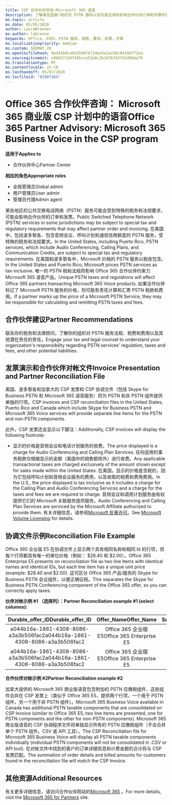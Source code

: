 ```yaml
---
title: CSP 合作伙伴咨询-Microsoft 365 语音
description: 了解某些国家/地区的 PSTN 服务以及可能应用和影响合作伙伴订单和开票的特殊税或法规要求。
ms.topic: article
ms.date: 05/05/2020
author: LauraBrenner
ms.author: labrenne
keywords: Office，O365，PSTN 服务，税款，要求，发票，开票
ms.localizationpriority: medium
ms.custom: SEOMAY.20
ms.openlocfilehash: 0ed43b8ca9a5596f6734ee5e2ecb6c041bbf72ea
ms.sourcegitcommit: e9b627159745bcce53a8c2b1676f63f5249bba76
ms.translationtype: MT
ms.contentlocale: zh-CN
ms.lasthandoff: 05/07/2020
ms.locfileid: "82907364"
---
```

# <a name="office-365-partner-advisory-microsoft-365-business-voice-in-the-csp-program"></a><span data-ttu-id="2482f-104">Office 365 合作伙伴咨询： Microsoft 365 商业版 CSP 计划中的语音</span><span class="sxs-lookup"><span data-stu-id="2482f-104">Office 365 Partner Advisory: Microsoft 365 Business Voice in the CSP program</span></span>

<span data-ttu-id="2482f-105">**适用于**</span><span class="sxs-lookup"><span data-stu-id="2482f-105">**Applies to**</span></span>

- <span data-ttu-id="2482f-106">合作伙伴中心</span><span class="sxs-lookup"><span data-stu-id="2482f-106">Partner Center</span></span>  

<span data-ttu-id="2482f-107">**相应的角色**</span><span class="sxs-lookup"><span data-stu-id="2482f-107">**Appropriate roles**</span></span>
-    <span data-ttu-id="2482f-108">全局管理员</span><span class="sxs-lookup"><span data-stu-id="2482f-108">Global admin</span></span>
-    <span data-ttu-id="2482f-109">用户管理员</span><span class="sxs-lookup"><span data-stu-id="2482f-109">User admin</span></span>
-    <span data-ttu-id="2482f-110">管理员代理</span><span class="sxs-lookup"><span data-stu-id="2482f-110">Admin agent</span></span>

<span data-ttu-id="2482f-111">某些地区的公共交换电话网络（PSTN）服务可能会受到特殊的税务和法规要求，可能会影响合作伙伴的订单和发票。</span><span class="sxs-lookup"><span data-stu-id="2482f-111">Public Switched Telephone Network (PSTN) services in some jurisdictions may be subject to special tax and regulatory requirements that may affect partner order and invoicing.</span></span> <span data-ttu-id="2482f-112">在美国中，包括波多黎各、包含音频会议、呼叫计划和通信信用额度的 PSTN 服务，受特殊的税务和法规要求。</span><span class="sxs-lookup"><span data-stu-id="2482f-112">In the United States, including Puerto Rico, PSTN services, which include Audio Conferencing, Calling Plans, and Communication Credits, are subject to special tax and regulatory requirements.</span></span> <span data-ttu-id="2482f-113">在美国和波多黎各中，Microsoft 价格的 PSTN 服务以税收包含。</span><span class="sxs-lookup"><span data-stu-id="2482f-113">In the United States and Puerto Rico, Microsoft prices PSTN services as tax-inclusive.</span></span>  <span data-ttu-id="2482f-114">唯一的 PSTN 税和法规将影响 Office 365 合作伙伴约束力 Microsoft 365 语音产品。</span><span class="sxs-lookup"><span data-stu-id="2482f-114">Unique PSTN taxes and regulations will affect Office 365 partners transacting Microsoft 365 Voice products.</span></span>  <span data-ttu-id="2482f-115">如果合作伙伴标记了 Microsoft PSTN 服务的价格，则可能有责任计算和汇寄 PSTN 税款和费用。</span><span class="sxs-lookup"><span data-stu-id="2482f-115">If a partner marks up the price of a Microsoft PSTN Service, they may be responsible for calculating and remitting PSTN taxes and fees.</span></span>

## <a name="partner-recommendations"></a><span data-ttu-id="2482f-116">合作伙伴建议</span><span class="sxs-lookup"><span data-stu-id="2482f-116">Partner Recommendations</span></span>

<span data-ttu-id="2482f-117">联系你的税务和法律顾问，了解你的组织对 PSTN 服务法规、税费和费用以及其他潜在责任的责任。</span><span class="sxs-lookup"><span data-stu-id="2482f-117">Engage your tax and legal counsel to understand your organization's responsibility regarding PSTN services' regulation, taxes and fees, and other potential liabilities.</span></span>

## <a name="invoice-presentation-and-partner-reconciliation-file"></a><span data-ttu-id="2482f-118">发票演示和合作伙伴对帐文件</span><span class="sxs-lookup"><span data-stu-id="2482f-118">Invoice Presentation and Partner Reconciliation File</span></span>

<span data-ttu-id="2482f-119">美国、波多黎各和加拿大的 CSP 发票和 CSP 协调文件（包括 Skype for Business PSTN 和 Microsoft 365 语音服务）将为 PSTN 和非 PSTN 组件提供单独的行项。</span><span class="sxs-lookup"><span data-stu-id="2482f-119">CSP invoices and CSP reconciliation files in the United States, Puerto Rico and Canada which include Skype for Business PSTN and Microsoft 365 Voice services will provide separate line items for the PSTN and non-PSTN components.</span></span>

<span data-ttu-id="2482f-120">此外，CSP 发票还会显示以下脚注：</span><span class="sxs-lookup"><span data-stu-id="2482f-120">Additionally, CSP invoices will display the following footnote:</span></span>

* <span data-ttu-id="2482f-121">显示的价格是音频会议和电话计划服务的收费。</span><span class="sxs-lookup"><span data-stu-id="2482f-121">The price displayed is a charge for Audio Conferencing and Calling Plan Services.</span></span>  <span data-ttu-id="2482f-122">任何适用的事务税款仅根据显示的金额（美国中的销售额除外）进行收费。</span><span class="sxs-lookup"><span data-stu-id="2482f-122">Any applicable transactional taxes are charged exclusively of the amount shown except for sales made within the United States.</span></span>  <span data-ttu-id="2482f-123">在美国，显示的价格是含税的，因为它包括呼叫计划和音频会议服务的费用，以及收取的税费和费用费用。</span><span class="sxs-lookup"><span data-stu-id="2482f-123">In the U.S., the price displayed is tax inclusive as it includes a charge for the Calling Plan and Audio Conferencing Services and a charge for the taxes and fees we are required to charge.</span></span>  <span data-ttu-id="2482f-124">音频会议和调用计划服务由有权提供它们的 Microsoft 关联服务提供服务。</span><span class="sxs-lookup"><span data-stu-id="2482f-124">Audio Conferencing and Calling Plan Services are serviced by the Microsoft Affiliate authorized to provide them.</span></span>  <span data-ttu-id="2482f-125">有关详细信息，请参阅[Microsoft 批量许可](https://go.microsoft.com/fwlink/?LinkId=690247)。</span><span class="sxs-lookup"><span data-stu-id="2482f-125">See [Microsoft Volume Licensing](https://go.microsoft.com/fwlink/?LinkId=690247) for details.</span></span>

## <a name="reconciliation-file-example"></a><span data-ttu-id="2482f-126">协调文件示例</span><span class="sxs-lookup"><span data-stu-id="2482f-126">Reconciliation File Example</span></span>

<span data-ttu-id="2482f-127">Office 365 企业版 E5 在协调文件上显示两个具有相同名称和相同 Id 的行项，但每个行项都具有唯一的单位价格（例如： $28.40 和 $2.00）。</span><span class="sxs-lookup"><span data-stu-id="2482f-127">Office 365 Enterprise E5 presents on reconciliation file as two line items with identical names and identical IDs, but each line item has a unique unit price (example: $28.40 and $2.00).</span></span> <span data-ttu-id="2482f-128">这可区分 Office 365 产品/服务的 Skype for Business PSTN 会议组件，以便正确征税。</span><span class="sxs-lookup"><span data-stu-id="2482f-128">This separates the Skype for Business PSTN Conferencing component of the Office 365 offer, so you can correctly apply taxes.</span></span>

<span data-ttu-id="2482f-129">**伙伴对帐示例 #1 （选择列）：**</span><span class="sxs-lookup"><span data-stu-id="2482f-129">**Partner Reconciliation example #1 (select columns):**</span></span>

|<span data-ttu-id="2482f-130">**Durable_offer_ID**</span><span class="sxs-lookup"><span data-stu-id="2482f-130">**Durable_offer_ID**</span></span>|<span data-ttu-id="2482f-131">**Offer_Name**</span><span class="sxs-lookup"><span data-stu-id="2482f-131">**Offer_Name**</span></span>|<span data-ttu-id="2482f-132">**Subscription_Start_Date**</span><span class="sxs-lookup"><span data-stu-id="2482f-132">**Subscription_Start_Date**</span></span>|<span data-ttu-id="2482f-133">**Subscription_End_Date**</span><span class="sxs-lookup"><span data-stu-id="2482f-133">**Subscription_End_Date**</span></span>|<span data-ttu-id="2482f-134">**Charge_Start_Date**</span><span class="sxs-lookup"><span data-stu-id="2482f-134">**Charge_Start_Date**</span></span>|<span data-ttu-id="2482f-135">**Charge_End_Date**</span><span class="sxs-lookup"><span data-stu-id="2482f-135">**Charge_End_Date**</span></span>|<span data-ttu-id="2482f-136">**Charge_Type**</span><span class="sxs-lookup"><span data-stu-id="2482f-136">**Charge_Type**</span></span>|<span data-ttu-id="2482f-137">**Unit_Price**</span><span class="sxs-lookup"><span data-stu-id="2482f-137">**Unit_Price**</span></span>|
|:----:|:----:|:----:|:----:|:----:|:----:|:----:|:----:|
|<span data-ttu-id="2482f-138">a044b16a-1861-4308-8086-a3a3b506fac2</span><span class="sxs-lookup"><span data-stu-id="2482f-138">a044b16a-1861-4308-8086-a3a3b506fac2</span></span>   |<span data-ttu-id="2482f-139">Office 365 企业版 E5</span><span class="sxs-lookup"><span data-stu-id="2482f-139">Office 365 Enterprise E5</span></span>   |<span data-ttu-id="2482f-140">8/10/2019 0:00</span><span class="sxs-lookup"><span data-stu-id="2482f-140">8/10/2019 0:00</span></span>   |<span data-ttu-id="2482f-141">8/11/2019 0:00</span><span class="sxs-lookup"><span data-stu-id="2482f-141">8/11/2019 0:00</span></span>   |<span data-ttu-id="2482f-142">8/11/2019 0:00</span><span class="sxs-lookup"><span data-stu-id="2482f-142">8/11/2019 0:00</span></span>|<span data-ttu-id="2482f-143">9/10/2019 0:00</span><span class="sxs-lookup"><span data-stu-id="2482f-143">9/10/2019 0:00</span></span>   |<span data-ttu-id="2482f-144">周期费用</span><span class="sxs-lookup"><span data-stu-id="2482f-144">Cycle fee</span></span>   |<span data-ttu-id="2482f-145">28.40</span><span class="sxs-lookup"><span data-stu-id="2482f-145">28.40</span></span>   |
|<span data-ttu-id="2482f-146">a044b16a-1861-4308-8086-a3a3b506fac2</span><span class="sxs-lookup"><span data-stu-id="2482f-146">a044b16a-1861-4308-8086-a3a3b506fac2</span></span>   |<span data-ttu-id="2482f-147">Office 365 企业版 E5</span><span class="sxs-lookup"><span data-stu-id="2482f-147">Office 365 Enterprise E5</span></span>   |<span data-ttu-id="2482f-148">8/10/2019 0:00</span><span class="sxs-lookup"><span data-stu-id="2482f-148">8/10/2019 0:00</span></span>   |<span data-ttu-id="2482f-149">8/11/2019 0:00</span><span class="sxs-lookup"><span data-stu-id="2482f-149">8/11/2019 0:00</span></span>   |<span data-ttu-id="2482f-150">8/11/2019 0:00</span><span class="sxs-lookup"><span data-stu-id="2482f-150">8/11/2019 0:00</span></span>   |<span data-ttu-id="2482f-151">9/10/2019 0:00</span><span class="sxs-lookup"><span data-stu-id="2482f-151">9/10/2019 0:00</span></span>   |<span data-ttu-id="2482f-152">周期费用</span><span class="sxs-lookup"><span data-stu-id="2482f-152">Cycle fee</span></span>   |<span data-ttu-id="2482f-153">2.00</span><span class="sxs-lookup"><span data-stu-id="2482f-153">2.00</span></span>   |

<span data-ttu-id="2482f-154">**合作伙伴对帐示例 #2**</span><span class="sxs-lookup"><span data-stu-id="2482f-154">**Partner Reconciliation example #2**</span></span>

<span data-ttu-id="2482f-155">加拿大提供的 Microsoft 365 商业版语音包含附加的 PSTN 应缴税组件，这些组件合并在 CSP 发票上（类似于 Office 365 E5，提供两个行项，一个用于 PSTN 组件，另一个用于非 PSTN 组件）。</span><span class="sxs-lookup"><span data-stu-id="2482f-155">Microsoft 365 Business Voice available in Canada has additional PSTN taxable components that are consolidated on CSP Invoice (similar to Office 365 E5, two line items are presented, one for PSTN components and the other for non-PSTN components).</span></span>  <span data-ttu-id="2482f-156">Microsoft 365 商业版语音的 CSP 协调程序文件将单独显示所有的 PSTN 应缴税组件（不会合并单个 PSTN 组件。CSV 或 API 工具）。</span><span class="sxs-lookup"><span data-stu-id="2482f-156">The CSP Reconciliation file for Microsoft 365 Business Voice will display all PSTN taxable components individually (individual PSTN components will not be consolidated in .CSV or API tool).</span></span>  <span data-ttu-id="2482f-157">在对帐文件中找到的客户的订单详细信息和计费金额的合计将与 CSP 发票匹配。</span><span class="sxs-lookup"><span data-stu-id="2482f-157">The summation of order details and billed amounts for customers found in the reconciliation file will match the CSP Invoice.</span></span>

## <a name="additional-resources"></a><span data-ttu-id="2482f-158">其他资源</span><span class="sxs-lookup"><span data-stu-id="2482f-158">Additional Resources</span></span>
<span data-ttu-id="2482f-159">有关更多详细信息，请访问合作伙伴网站的[Microsoft 365](https://www.microsoft.com/microsoft-365/partners/) 。</span><span class="sxs-lookup"><span data-stu-id="2482f-159">For more details, visit the [Microsoft 365 for Partners](https://www.microsoft.com/microsoft-365/partners/) site.</span></span>

